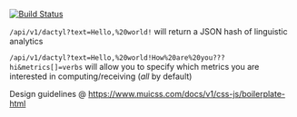 [![Build Status](https://travis-ci.org/indentlabs/dactyl.svg)](https://travis-ci.org/indentlabs/dactyl)

`/api/v1/dactyl?text=Hello,%20world!` will return a JSON hash of linguistic analytics

`/api/v1/dactyl?text=Hello,%20world!How%20are%20you???hi&metrics[]=verbs` will allow you to specify which metrics you are interested in computing/receiving (_all_ by default)

Design guidelines @ https://www.muicss.com/docs/v1/css-js/boilerplate-html
